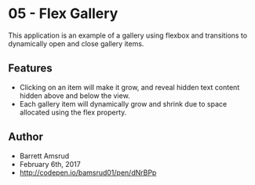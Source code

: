 # 05 - Flex Gallery

This application is an example of a gallery using flexbox and transitions to dynamically open and close gallery items.

## Features

- Clicking on an item will make it grow, and reveal hidden text content hidden above and below the view.
- Each gallery item will dynamically grow and shrink due to space allocated using the flex property.

## Author

- Barrett Amsrud
- February 6th, 2017
- http://codepen.io/bamsrud01/pen/dNrBPp
